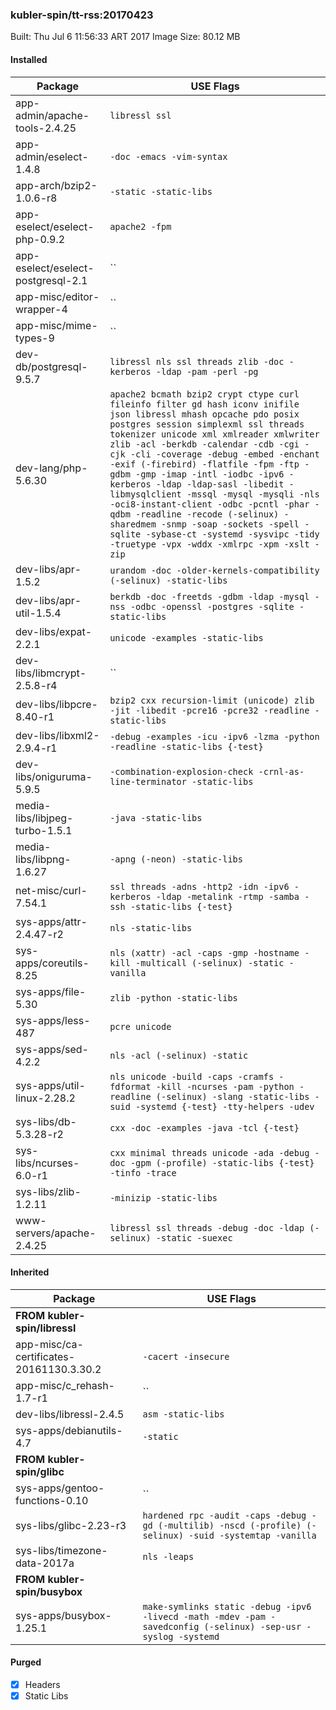 ### kubler-spin/tt-rss:20170423

Built: Thu Jul  6 11:56:33 ART 2017
Image Size: 80.12 MB

#### Installed
Package | USE Flags
--------|----------
app-admin/apache-tools-2.4.25 | `libressl ssl`
app-admin/eselect-1.4.8 | `-doc -emacs -vim-syntax`
app-arch/bzip2-1.0.6-r8 | `-static -static-libs`
app-eselect/eselect-php-0.9.2 | `apache2 -fpm`
app-eselect/eselect-postgresql-2.1 | ``
app-misc/editor-wrapper-4 | ``
app-misc/mime-types-9 | ``
dev-db/postgresql-9.5.7 | `libressl nls ssl threads zlib -doc -kerberos -ldap -pam -perl -pg`
dev-lang/php-5.6.30 | `apache2 bcmath bzip2 crypt ctype curl fileinfo filter gd hash iconv inifile json libressl mhash opcache pdo posix postgres session simplexml ssl threads tokenizer unicode xml xmlreader xmlwriter zlib -acl -berkdb -calendar -cdb -cgi -cjk -cli -coverage -debug -embed -enchant -exif (-firebird) -flatfile -fpm -ftp -gdbm -gmp -imap -intl -iodbc -ipv6 -kerberos -ldap -ldap-sasl -libedit -libmysqlclient -mssql -mysql -mysqli -nls -oci8-instant-client -odbc -pcntl -phar -qdbm -readline -recode (-selinux) -sharedmem -snmp -soap -sockets -spell -sqlite -sybase-ct -systemd -sysvipc -tidy -truetype -vpx -wddx -xmlrpc -xpm -xslt -zip`
dev-libs/apr-1.5.2 | `urandom -doc -older-kernels-compatibility (-selinux) -static-libs`
dev-libs/apr-util-1.5.4 | `berkdb -doc -freetds -gdbm -ldap -mysql -nss -odbc -openssl -postgres -sqlite -static-libs`
dev-libs/expat-2.2.1 | `unicode -examples -static-libs`
dev-libs/libmcrypt-2.5.8-r4 | ``
dev-libs/libpcre-8.40-r1 | `bzip2 cxx recursion-limit (unicode) zlib -jit -libedit -pcre16 -pcre32 -readline -static-libs`
dev-libs/libxml2-2.9.4-r1 | `-debug -examples -icu -ipv6 -lzma -python -readline -static-libs {-test}`
dev-libs/oniguruma-5.9.5 | `-combination-explosion-check -crnl-as-line-terminator -static-libs`
media-libs/libjpeg-turbo-1.5.1 | `-java -static-libs`
media-libs/libpng-1.6.27 | `-apng (-neon) -static-libs`
net-misc/curl-7.54.1 | `ssl threads -adns -http2 -idn -ipv6 -kerberos -ldap -metalink -rtmp -samba -ssh -static-libs {-test}`
sys-apps/attr-2.4.47-r2 | `nls -static-libs`
sys-apps/coreutils-8.25 | `nls (xattr) -acl -caps -gmp -hostname -kill -multicall (-selinux) -static -vanilla`
sys-apps/file-5.30 | `zlib -python -static-libs`
sys-apps/less-487 | `pcre unicode`
sys-apps/sed-4.2.2 | `nls -acl (-selinux) -static`
sys-apps/util-linux-2.28.2 | `nls unicode -build -caps -cramfs -fdformat -kill -ncurses -pam -python -readline (-selinux) -slang -static-libs -suid -systemd {-test} -tty-helpers -udev`
sys-libs/db-5.3.28-r2 | `cxx -doc -examples -java -tcl {-test}`
sys-libs/ncurses-6.0-r1 | `cxx minimal threads unicode -ada -debug -doc -gpm (-profile) -static-libs {-test} -tinfo -trace`
sys-libs/zlib-1.2.11 | `-minizip -static-libs`
www-servers/apache-2.4.25 | `libressl ssl threads -debug -doc -ldap (-selinux) -static -suexec`
#### Inherited
Package | USE Flags
--------|----------
**FROM kubler-spin/libressl** |
app-misc/ca-certificates-20161130.3.30.2 | `-cacert -insecure`
app-misc/c_rehash-1.7-r1 | ``
dev-libs/libressl-2.4.5 | `asm -static-libs`
sys-apps/debianutils-4.7 | `-static`
**FROM kubler-spin/glibc** |
sys-apps/gentoo-functions-0.10 | ``
sys-libs/glibc-2.23-r3 | `hardened rpc -audit -caps -debug -gd (-multilib) -nscd (-profile) (-selinux) -suid -systemtap -vanilla`
sys-libs/timezone-data-2017a | `nls -leaps`
**FROM kubler-spin/busybox** |
sys-apps/busybox-1.25.1 | `make-symlinks static -debug -ipv6 -livecd -math -mdev -pam -savedconfig (-selinux) -sep-usr -syslog -systemd`
#### Purged
- [x] Headers
- [x] Static Libs
